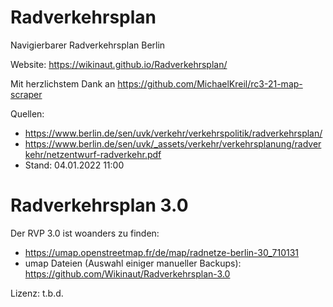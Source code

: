 # Radverkehrsplan
Navigierbarer Radverkehrsplan Berlin

Website: https://wikinaut.github.io/Radverkehrsplan/

Mit herzlichstem Dank an https://github.com/MichaelKreil/rc3-21-map-scraper

Quellen:
* https://www.berlin.de/sen/uvk/verkehr/verkehrspolitik/radverkehrsplan/
* https://www.berlin.de/sen/uvk/_assets/verkehr/verkehrsplanung/radverkehr/netzentwurf-radverkehr.pdf
* Stand: 04.01.2022 11:00


# Radverkehrsplan 3.0

Der RVP 3.0 ist woanders zu finden:

* https://umap.openstreetmap.fr/de/map/radnetze-berlin-30_710131
* umap Dateien (Auswahl einiger manueller Backups): https://github.com/Wikinaut/Radverkehrsplan-3.0

Lizenz: t.b.d.
